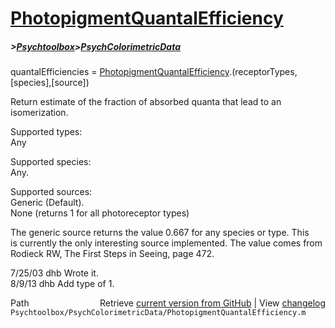 # [PhotopigmentQuantalEfficiency](PhotopigmentQuantalEfficiency)
##### >[Psychtoolbox](Psychtoolbox)>[PsychColorimetricData](PsychColorimetricData)

 quantalEfficiencies = [PhotopigmentQuantalEfficiency](PhotopigmentQuantalEfficiency).(receptorTypes,[species],[source])  
  
 Return estimate of the fraction of absorbed quanta that lead to an isomerization.  
  
 Supported types:  
   Any  
  
 Supported species:  
        Any.  
  
 Supported sources:  
    Generic (Default).  
   None (returns 1 for all photoreceptor types)  
  
 The generic source returns the value 0.667 for any species or type.  This  
 is currently the only interesting source implemented.  The value comes from  
 Rodieck RW, The First Steps in Seeing, page 472.  
  
 7/25/03  dhb  Wrote it.  
 8/9/13   dhb  Add type of 1.  




<div class="code_header" style="text-align:right;">
  <span style="float:left;">Path&nbsp;&nbsp;</span> <span class="counter">Retrieve <a href=
  "https://raw.github.com/Psychtoolbox-3/Psychtoolbox-3/beta/Psychtoolbox/PsychColorimetricData/PhotopigmentQuantalEfficiency.m">current version from GitHub</a> | View <a href=
  "https://github.com/Psychtoolbox-3/Psychtoolbox-3/commits/beta/Psychtoolbox/PsychColorimetricData/PhotopigmentQuantalEfficiency.m">changelog</a></span>
</div>
<div class="code">
  <code>Psychtoolbox/PsychColorimetricData/PhotopigmentQuantalEfficiency.m</code>
</div>

